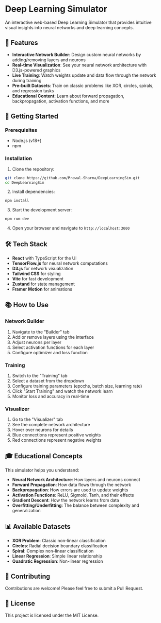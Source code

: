 # Deep Learning Simulator

An interactive web-based Deep Learning Simulator that provides intuitive visual insights into neural networks and deep learning concepts.

## 🎯 Features

- **Interactive Network Builder**: Design custom neural networks by adding/removing layers and neurons
- **Real-time Visualization**: See your neural network architecture with D3.js-powered graphics
- **Live Training**: Watch weights update and data flow through the network during training
- **Pre-built Datasets**: Train on classic problems like XOR, circles, spirals, and regression tasks
- **Educational Content**: Learn about forward propagation, backpropagation, activation functions, and more

## 🚀 Getting Started

### Prerequisites

- Node.js (v18+)
- npm

### Installation

1. Clone the repository:
```bash
git clone https://github.com/Prawal-Sharma/DeepLearningSim.git
cd DeepLearningSim
```

2. Install dependencies:
```bash
npm install
```

3. Start the development server:
```bash
npm run dev
```

4. Open your browser and navigate to `http://localhost:3000`

## 🛠️ Tech Stack

- **React** with TypeScript for the UI
- **TensorFlow.js** for neural network computations
- **D3.js** for network visualization
- **Tailwind CSS** for styling
- **Vite** for fast development
- **Zustand** for state management
- **Framer Motion** for animations

## 📚 How to Use

### Network Builder
1. Navigate to the "Builder" tab
2. Add or remove layers using the interface
3. Adjust neurons per layer
4. Select activation functions for each layer
5. Configure optimizer and loss function

### Training
1. Switch to the "Training" tab
2. Select a dataset from the dropdown
3. Configure training parameters (epochs, batch size, learning rate)
4. Click "Start Training" and watch the network learn
5. Monitor loss and accuracy in real-time

### Visualizer
1. Go to the "Visualizer" tab
2. See the complete network architecture
3. Hover over neurons for details
4. Blue connections represent positive weights
5. Red connections represent negative weights

## 🎓 Educational Concepts

This simulator helps you understand:

- **Neural Network Architecture**: How layers and neurons connect
- **Forward Propagation**: How data flows through the network
- **Backpropagation**: How errors are used to update weights
- **Activation Functions**: ReLU, Sigmoid, Tanh, and their effects
- **Gradient Descent**: How the network learns from data
- **Overfitting/Underfitting**: The balance between complexity and generalization

## 📊 Available Datasets

- **XOR Problem**: Classic non-linear classification
- **Circles**: Radial decision boundary classification
- **Spiral**: Complex non-linear classification
- **Linear Regression**: Simple linear relationship
- **Quadratic Regression**: Non-linear regression

## 🤝 Contributing

Contributions are welcome! Please feel free to submit a Pull Request.

## 📄 License

This project is licensed under the MIT License.